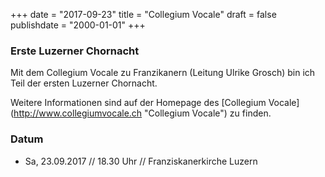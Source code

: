﻿+++
date = "2017-09-23"
title = "Collegium Vocale"
draft = false
publishdate = "2000-01-01"
+++

### Erste Luzerner Chornacht

Mit dem Collegium Vocale zu Franzikanern (Leitung Ulrike Grosch) bin ich Teil der ersten Luzerner Chornacht.

Weitere Informationen sind auf der Homepage des [Collegium Vocale] (http://www.collegiumvocale.ch "Collegium Vocale") zu finden.

### Datum

* Sa, 23.09.2017 // 18.30 Uhr // Franziskanerkirche Luzern
